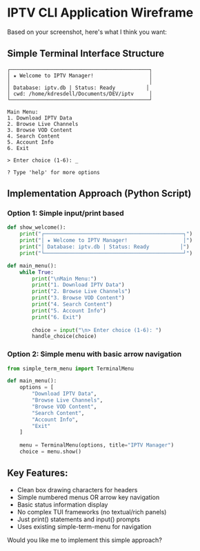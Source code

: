# IPTV CLI Application Wireframe

Based on your screenshot, here's what I think you want:

## Simple Terminal Interface Structure

```
┌─────────────────────────────────────────────┐
│ ★ Welcome to IPTV Manager!                  │
│                                             │
│ Database: iptv.db | Status: Ready          │
│ cwd: /home/kdresdell/Documents/DEV/iptv     │
└─────────────────────────────────────────────┘

Main Menu:
1. Download IPTV Data
2. Browse Live Channels
3. Browse VOD Content
4. Search Content
5. Account Info
6. Exit

> Enter choice (1-6): _

? Type 'help' for more options
```

## Implementation Approach (Python Script)

### Option 1: Simple input/print based
```python
def show_welcome():
    print("┌─────────────────────────────────────────────┐")
    print("│ ★ Welcome to IPTV Manager!                  │")
    print("│ Database: iptv.db | Status: Ready          │")
    print("└─────────────────────────────────────────────┘")

def main_menu():
    while True:
        print("\nMain Menu:")
        print("1. Download IPTV Data")
        print("2. Browse Live Channels") 
        print("3. Browse VOD Content")
        print("4. Search Content")
        print("5. Account Info")
        print("6. Exit")
        
        choice = input("\n> Enter choice (1-6): ")
        handle_choice(choice)
```

### Option 2: Simple menu with basic arrow navigation
```python
from simple_term_menu import TerminalMenu

def main_menu():
    options = [
        "Download IPTV Data",
        "Browse Live Channels",
        "Browse VOD Content", 
        "Search Content",
        "Account Info",
        "Exit"
    ]
    
    menu = TerminalMenu(options, title="IPTV Manager")
    choice = menu.show()
```

## Key Features:
- Clean box drawing characters for headers
- Simple numbered menus OR arrow key navigation
- Basic status information display
- No complex TUI frameworks (no textual/rich panels)
- Just print() statements and input() prompts
- Uses existing simple-term-menu for navigation

Would you like me to implement this simple approach?